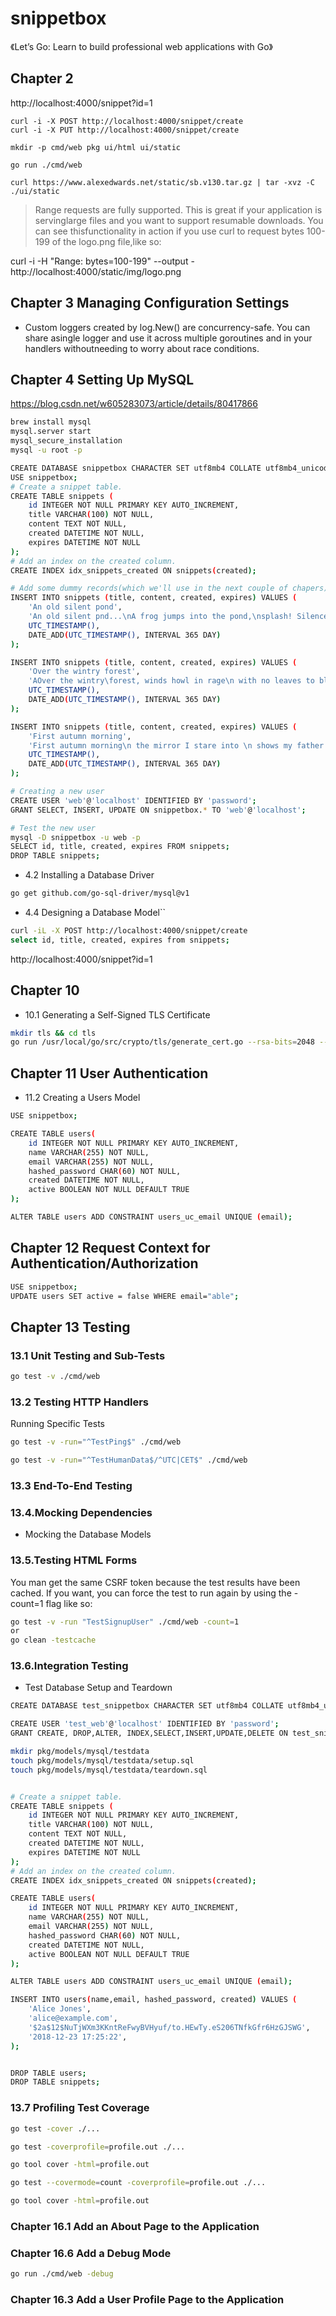 # snippetbox

《Let’s Go: Learn to build professional web applications with Go》


## Chapter 2

http://localhost:4000/snippet?id=1

```
curl -i -X POST http://localhost:4000/snippet/create
curl -i -X PUT http://localhost:4000/snippet/create

mkdir -p cmd/web pkg ui/html ui/static

go run ./cmd/web

curl https://www.alexedwards.net/static/sb.v130.tar.gz | tar -xvz -C ./ui/static
```

> Range requests are fully supported. This is great if your application is servinglarge files and you want to support resumable downloads. You can see thisfunctionality in action if you use curl to request bytes 100-199 of the logo.png file,like so:

curl -i -H "Range: bytes=100-199" --output - http://localhost:4000/static/img/logo.png

## Chapter 3 Managing Configuration Settings

- Custom loggers created by log.New() are concurrency-safe. You can share asingle logger and use it across multiple goroutines and in your handlers withoutneeding to worry about race conditions.



## Chapter 4 Setting Up MySQL

https://blog.csdn.net/w605283073/article/details/80417866

```bash
brew install mysql
mysql.server start 
mysql_secure_installation
mysql -u root -p

CREATE DATABASE snippetbox CHARACTER SET utf8mb4 COLLATE utf8mb4_unicode_ci;
USE snippetbox;
# Create a snippet table.
CREATE TABLE snippets (
	id INTEGER NOT NULL PRIMARY KEY AUTO_INCREMENT,
	title VARCHAR(100) NOT NULL,
	content TEXT NOT NULL,
	created DATETIME NOT NULL,
	expires DATETIME NOT NULL
);
# Add an index on the created column.
CREATE INDEX idx_snippets_created ON snippets(created);

# Add some dummy records(which we'll use in the next couple of chapers).
INSERT INTO snippets (title, content, created, expires) VALUES (
	'An old silent pond',
	'An old silent pnd...\nA frog jumps into the pond,\nsplash! Silence again.\n\n- Matsuo Basho',
	UTC_TIMESTAMP(),
	DATE_ADD(UTC_TIMESTAMP(), INTERVAL 365 DAY)
);

INSERT INTO snippets (title, content, created, expires) VALUES (
	'Over the wintry forest',
	'AOver the wintry\forest, winds howl in rage\n with no leaves to blow.\n\n- Natsume Soseki',
	UTC_TIMESTAMP(),
	DATE_ADD(UTC_TIMESTAMP(), INTERVAL 365 DAY)
);

INSERT INTO snippets (title, content, created, expires) VALUES (
	'First autumn morning',
	'First autumn morning\n the mirror I stare into \n shows my father''s face.\n\n- Murakami Kijo',
	UTC_TIMESTAMP(),
	DATE_ADD(UTC_TIMESTAMP(), INTERVAL 365 DAY)
);

# Creating a new user
CREATE USER 'web'@'localhost' IDENTIFIED BY 'password';
GRANT SELECT, INSERT, UPDATE ON snippetbox.* TO 'web'@'localhost';

# Test the new user
mysql -D snippetbox -u web -p
SELECT id, title, created, expires FROM snippets;
DROP TABLE snippets;
```

- 4.2 Installing a Database Driver

```bash
go get github.com/go-sql-driver/mysql@v1
```

- 4.4 Designing a Database Model``

```bash
curl -iL -X POST http://localhost:4000/snippet/create
select id, title, created, expires from snippets;
```

http://localhost:4000/snippet?id=1


## Chapter 10

- 10.1 Generating a Self-Signed TLS Certificate

```bash
mkdir tls && cd tls
go run /usr/local/go/src/crypto/tls/generate_cert.go --rsa-bits=2048 --host=localhost

```

## Chapter 11 User Authentication

- 11.2 Creating a Users Model

```bash
USE snippetbox;

CREATE TABLE users(
	id INTEGER NOT NULL PRIMARY KEY AUTO_INCREMENT,
	name VARCHAR(255) NOT NULL,
	email VARCHAR(255) NOT NULL,
	hashed_password CHAR(60) NOT NULL,
	created DATETIME NOT NULL,
	active BOOLEAN NOT NULL DEFAULT TRUE
);

ALTER TABLE users ADD CONSTRAINT users_uc_email UNIQUE (email);
```

## Chapter 12 Request Context for Authentication/Authorization

```bash
USE snippetbox;
UPDATE users SET active = false WHERE email="able";
```



## Chapter 13 Testing

### 13.1 Unit Testing and Sub-Tests

```bash
go test -v ./cmd/web
```

### 13.2 Testing HTTP Handlers

Running Specific Tests
```bash
go test -v -run="^TestPing$" ./cmd/web

go test -v -run="^TestHumanData$/^UTC|CET$" ./cmd/web
```


### 13.3 End-To-End Testing

### 13.4.Mocking Dependencies

- Mocking the Database Models

### 13.5.Testing HTML Forms

You man get the same CSRF token because the test results have been cached.
If you want, you can force the test to run again by using the -count=1 flag like so:

```bash
go test -v -run "TestSignupUser" ./cmd/web -count=1
or
go clean -testcache
```

### 13.6.Integration Testing

- Test Database Setup and Teardown

```bash
CREATE DATABASE test_snippetbox CHARACTER SET utf8mb4 COLLATE utf8mb4_unicode_ci;

CREATE USER 'test_web'@'localhost' IDENTIFIED BY 'password';
GRANT CREATE, DROP,ALTER, INDEX,SELECT,INSERT,UPDATE,DELETE ON test_snippetbox.* TO 'test_web'@'localhost';

mkdir pkg/models/mysql/testdata
touch pkg/models/mysql/testdata/setup.sql
touch pkg/models/mysql/testdata/teardown.sql


# Create a snippet table.
CREATE TABLE snippets (
	id INTEGER NOT NULL PRIMARY KEY AUTO_INCREMENT,
	title VARCHAR(100) NOT NULL,
	content TEXT NOT NULL,
	created DATETIME NOT NULL,
	expires DATETIME NOT NULL
);
# Add an index on the created column.
CREATE INDEX idx_snippets_created ON snippets(created);

CREATE TABLE users(
	id INTEGER NOT NULL PRIMARY KEY AUTO_INCREMENT,
	name VARCHAR(255) NOT NULL,
	email VARCHAR(255) NOT NULL,
	hashed_password CHAR(60) NOT NULL,
	created DATETIME NOT NULL,
	active BOOLEAN NOT NULL DEFAULT TRUE
);

ALTER TABLE users ADD CONSTRAINT users_uc_email UNIQUE (email);

INSERT INTO users(name,email, hashed_password, created) VALUES (
	'Alice Jones',
	'alice@example.com',
	'$2a$12$NuTjWXm3KKntReFwyBVHyuf/to.HEwTy.eS206TNfkGfr6HzGJSWG',
	'2018-12-23 17:25:22',
);


DROP TABLE users;
DROP TABLE snippets;

```

### 13.7 Profiling Test Coverage

```bash
go test -cover ./...

go test -coverprofile=profile.out ./...

go tool cover -html=profile.out

go test --covermode=count -coverprofile=profile.out ./...

go tool cover -html=profile.out

```

### Chapter 16.1 Add an About Page to the Application

### Chapter 16.6 Add a Debug Mode

```bash
go run ./cmd/web -debug
```

### Chapter 16.3 Add a User Profile Page to the Application
